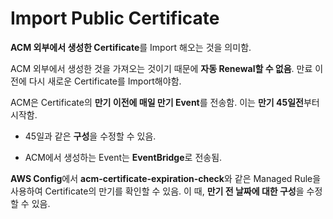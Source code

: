 # Import Public Certificate

**ACM 외부에서 생성한 Certificate**를 Import 해오는 것을 의미함.

ACM 외부에서 생성한 것을 가져오는 것이기 때문에 **자동 Renewal할 수 없음**. 만료 이전에 다시 새로운 Certificate를 Import해야함.

ACM은 Certificate의 **만기 이전에 매일 만기 Event**를 전송함. 이는 **만기 45일전**부터 시작함.

* 45일과 같은 **구성**을 수정할 수 있음.

* ACM에서 생성하는 Event는 **EventBridge**로 전송됨.

**AWS Config**에서 **acm-certificate-expiration-check**와 같은 Managed Rule을 사용하여 Certificate의 만기를 확인할 수 있음. 이 때, **만기 전 날짜에 대한 구성**을 수정할 수 있음.